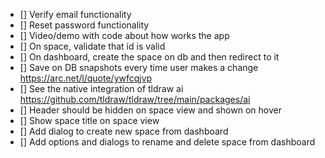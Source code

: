 - [] Verify email functionality
- [] Reset password functionality
- [] Video/demo with code about how works the app
- [] On space, validate that id is valid
- [] On dashboard, create the space on db and then redirect to it
- [] Save on DB snapshots every time user makes a change https://arc.net/l/quote/ywfcqjvp
- [] See the native integration of tldraw ai https://github.com/tldraw/tldraw/tree/main/packages/ai
- [] Header should be hidden on space view and shown on hover
- [] Show space title on space view
- [] Add dialog to create new space from dashboard
- [] Add options and dialogs to rename and delete space from dashboard